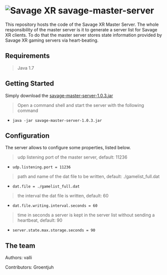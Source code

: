 ![Savage XR](http://savagexr.com/media/savagexr_logo_600.png)
savage-master-server
====================
This repository hosts the code of the Savage XR Master Server. The whole responsibility of the master server is it to 
generate a server list for Savage XR clients. To do that the master server stores state information provided by 
Savage XR gaming servers via heart-beating.

## Requirements

> Java 1.7

## Getting Started
Simply download the [savage-master-server-1.0.3.jar](https://github.com/valliman/savage-master-server/releases/download/1.0.3/master-server-1.0.3.jar)

> Open a command shell and start the server with the following command
* `java -jar savage-master-server-1.0.3.jar`

## Configuration
The server allows to configure some properties, listed below.

> udp listening port of the master server, default: 11236
* `udp.listening.port = 11236` 

> path and name of the dat file to be written, default: ./gamelist_full.dat
* `dat.file = ./gamelist_full.dat` 

> the interval the dat file is written, default: 60
* `dat.file.writing.interval.seconds = 60` 

> time in seconds a server is kept in the server list without sending a heartbeat, default: 90
* `server.state.max.storage.seconds = 90` 


## The team
Authors:
  valli

Contributors:
  Groentjuh